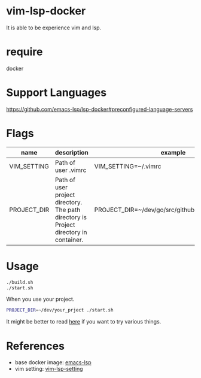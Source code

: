 # vim-lsp-docker
It is able to be experience vim and lsp.

# require
docker

# Support Languages
https://github.com/emacs-lsp/lsp-docker#preconfigured-language-servers


# Flags
| name | description | example |
| --- | --- | --- |
| VIM_SETTING | Path of user .vimrc | VIM_SETTING=~/.vimrc |
| PROJECT_DIR | Path of user project directory. <br>The path directory is Project directory in container. | PROJECT_DIR=~/dev/go/src/github.com/me/my_project |


# Usage
```sh
./build.sh
./start.sh
```

When you use your project.
```sh
PROJECT_DIR=~/dev/your_prject ./start.sh
```

It might be better to read [here](https://github.com/prabirshrestha/vim-lsp) if you want to try various things.


# References
- base docker image: [emacs-lsp](https://github.com/emacs-lsp/lsp-docker)
- vim setting: [vim-lsp-setting](https://github.com/mattn/vim-lsp-settings)

